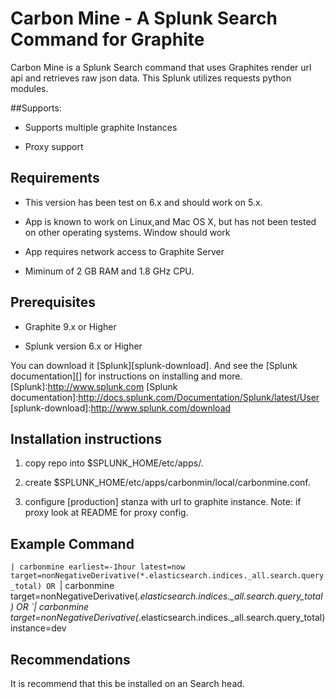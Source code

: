 Carbon Mine - A Splunk Search Command for Graphite
=================

Carbon Mine is a Splunk Search command that uses Graphites render url api and retrieves raw json data.
This Splunk utilizes requests python modules.

##Supports:
* Supports multiple graphite Instances

* Proxy support




Requirements
---------

* This version has been test on 6.x and should work on 5.x.

* App is known to work on Linux,and Mac OS X, but has not been tested on other operating systems. Window should work

* App requires network access to Graphite Server

* Miminum of 2 GB RAM and 1.8 GHz CPU.



Prerequisites
---------
* Graphite 9.x or Higher

* Splunk version 6.x or Higher

You can download it [Splunk][splunk-download].  And see the [Splunk documentation][] for instructions on installing and more.
[Splunk]:http://www.splunk.com
[Splunk documentation]:http://docs.splunk.com/Documentation/Splunk/latest/User
[splunk-download]:http://www.splunk.com/download


Installation instructions
---------

1) copy repo into $SPLUNK_HOME/etc/apps/.

2) create $SPLUNK_HOME/etc/apps/carbonmin/local/carbonmine.conf.

3) configure [production] stanza with url to graphite instance. Note: if proxy look at README for proxy config.

Example Command
---------

`| carbonmine earliest=-1hour latest=now target=nonNegativeDerivative(*.elasticsearch.indices._all.search.query_total)
    OR
`| carbonmine target=nonNegativeDerivative(*.elasticsearch.indices._all.search.query_total)
    OR
`| carbonmine target=nonNegativeDerivative(*.elasticsearch.indices._all.search.query_total) instance=dev

Recommendations
---------

It is recommend that this be installed on an Search head.
